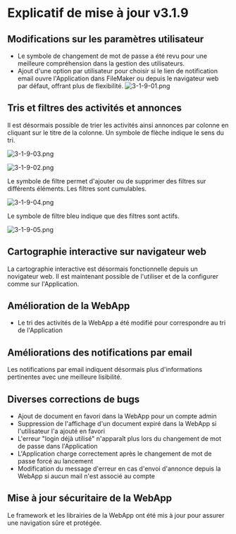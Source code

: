 # Explicatif de mise à jour v3.1.9

## Modifications sur les paramètres utilisateur
- Le symbole de changement de mot de passe a été revu pour une meilleure compréhension dans la gestion des utilisateurs.
- Ajout d'une option par utilisateur pour choisir si le lien de notification email ouvre l'Application dans FileMaker ou depuis le navigateur web par défaut, offrant plus de flexibilité.
![3-1-9-01.png](3-1-9_01.png)
 
## Tris et filtres des activités et annonces

Il est désormais possible de trier les activités ainsi annonces par colonne en cliquant sur le titre de la colonne. Un symbole de flèche indique le sens du tri.

![3-1-9-03.png](3-1-9_03.png)

![3-1-9-02.png](3-1-9_02.png) 

Le symbole de filtre permet d'ajouter ou de supprimer des filtres sur différents éléments. Les filtres sont cumulables.

![3-1-9-04.png](3-1-9_04.png)

Le symbole de filtre bleu indique que des filtres sont actifs. 

![3-1-9-05.png](3-1-9_05.png)


## Cartographie interactive sur navigateur web
La cartographie interactive est désormais fonctionnelle depuis un novigateur web. Il est maintenant possible de l'utiliser et de la configurer comme sur l'Application.


## Amélioration de la WebApp
- Le tri des activités de la WebApp a été modifié pour correspondre au tri de l'Application


## Améliorations des notifications par email
Les notifications par email indiquent désormais plus d'informations pertinentes avec une meilleure lisibilité.

## Diverses corrections de bugs
- Ajout de document en favori dans la WebApp pour un compte admin
- Suppression de l'affichage d'un document expiré dans la WebApp si l'utilisateur l'a ajouté en favori
- L'erreur "login déjà utilisé" n'apparaît plus lors du changement de mot de passe dans l'Application
- L'Application charge correctement après le changement de mot de passe forcé au lancement
- Modification du message d'erreur en cas d'envoi d'annonce depuis la WebApp si aucun mail n'est associé au compte


## Mise à jour sécuritaire de la WebApp

Le framework et les librairies de la WebApp ont été mis à jour pour assurer une navigation sûre et protégée.

